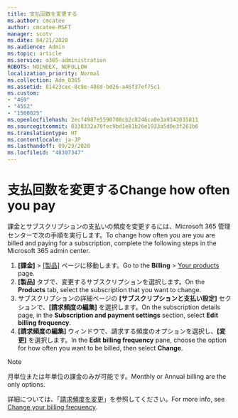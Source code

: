 ```yaml
---
title: 支払回数を変更する
ms.author: cmcatee
author: cmcatee-MSFT
manager: scotv
ms.date: 04/21/2020
ms.audience: Admin
ms.topic: article
ms.service: o365-administration
ROBOTS: NOINDEX, NOFOLLOW
localization_priority: Normal
ms.collection: Adm_O365
ms.assetid: 81423cec-8c9e-408d-bd26-a46f37ef75c1
ms.custom:
- "469"
- "4552"
- "1500025"
ms.openlocfilehash: 2ecf4987e5590708cb2c8246ca0e3a9343035811
ms.sourcegitcommit: 0338332a70fec9bd1e81b26e1933a5d0e3f261b6
ms.translationtype: HT
ms.contentlocale: ja-JP
ms.lasthandoff: 09/29/2020
ms.locfileid: "48307347"
---
```

# <a name="change-how-often-you-pay"></a><span data-ttu-id="a85f3-102">支払回数を変更する</span><span class="sxs-lookup"><span data-stu-id="a85f3-102">Change how often you pay</span></span>

<span data-ttu-id="a85f3-103">課金とサブスクリプションの支払いの頻度を変更するには、Microsoft 365 管理センターで次の手順を実行します。</span><span class="sxs-lookup"><span data-stu-id="a85f3-103">To change how often you are you are billed and paying for a subscription, complete the following steps in the Microsoft 365 admin center.</span></span>

1. <span data-ttu-id="a85f3-104">**[課金]** > [[製品]](https://go.microsoft.com/fwlink/p/?linkid=842054) ページに移動します。</span><span class="sxs-lookup"><span data-stu-id="a85f3-104">Go to the **Billing** > [Your products](https://go.microsoft.com/fwlink/p/?linkid=842054) page.</span></span>
2. <span data-ttu-id="a85f3-105">**[製品]** タブで、変更するサブスクリプションを選択します。</span><span class="sxs-lookup"><span data-stu-id="a85f3-105">On the **Products** tab, select the subscription that you want to change.</span></span>
3. <span data-ttu-id="a85f3-106">サブスクリプションの詳細ページの **[サブスクリプションと支払い設定]** セクションで、**[請求頻度の編集]** を選択します。</span><span class="sxs-lookup"><span data-stu-id="a85f3-106">On the subscription details page, in the **Subscription and payment settings** section, select **Edit billing frequency**.</span></span>
4. <span data-ttu-id="a85f3-107">**[請求頻度の編集]** ウィンドウで、請求する頻度のオプションを選択し、**[変更]** を選択します。</span><span class="sxs-lookup"><span data-stu-id="a85f3-107">In the **Edit billing frequency** pane, choose the option for how often you want to be billed, then select **Change**.</span></span>

> [!NOTE]
> <span data-ttu-id="a85f3-108">月単位または年単位の課金のみが可能です。</span><span class="sxs-lookup"><span data-stu-id="a85f3-108">Monthly or Annual billing are the only options.</span></span>

<span data-ttu-id="a85f3-109">詳細については、「[請求頻度を変更](https://docs.microsoft.com/microsoft-365/commerce/billing-and-payments/change-payment-frequency)」を参照してください。</span><span class="sxs-lookup"><span data-stu-id="a85f3-109">For more info, see [Change your billing frequency](https://docs.microsoft.com/microsoft-365/commerce/billing-and-payments/change-payment-frequency).</span></span>